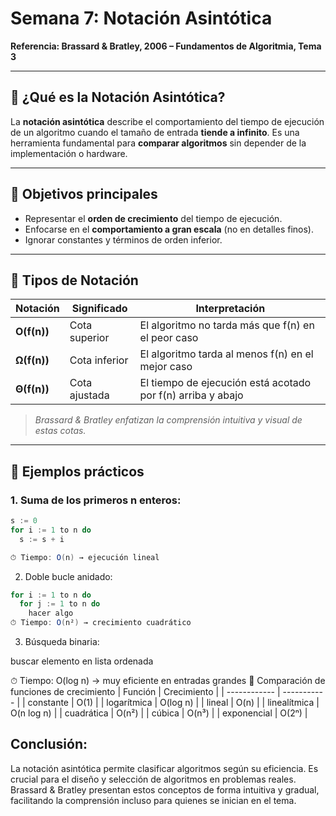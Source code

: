 # Semana 7: Notación Asintótica  
**Referencia: Brassard & Bratley, 2006 – Fundamentos de Algoritmia, Tema 3**

---

## 🔸 ¿Qué es la Notación Asintótica?

La **notación asintótica** describe el comportamiento del tiempo de ejecución de un algoritmo cuando el tamaño de entrada **tiende a infinito**. Es una herramienta fundamental para **comparar algoritmos** sin depender de la implementación o hardware.

---

## 🔹 Objetivos principales

- Representar el **orden de crecimiento** del tiempo de ejecución.
- Enfocarse en el **comportamiento a gran escala** (no en detalles finos).
- Ignorar constantes y términos de orden inferior.

---

## 🔹 Tipos de Notación

| Notación     | Significado    | Interpretación                                        |
|--------------|----------------|-------------------------------------------------------|
| **O(f(n))**  | Cota superior  | El algoritmo no tarda más que f(n) en el peor caso   |
| **Ω(f(n))**  | Cota inferior  | El algoritmo tarda al menos f(n) en el mejor caso    |
| **Θ(f(n))**  | Cota ajustada  | El tiempo de ejecución está acotado por f(n) arriba y abajo |

> *Brassard & Bratley enfatizan la comprensión intuitiva y visual de estas cotas.*

---

## 🔸 Ejemplos prácticos

### 1. Suma de los primeros n enteros:
```java
s := 0
for i := 1 to n do
  s := s + i

⏱ Tiempo: O(n) → ejecución lineal
```
2. Doble bucle anidado:
```java
for i := 1 to n do
  for j := 1 to n do
    hacer algo
⏱ Tiempo: O(n²) → crecimiento cuadrático
```
3. Búsqueda binaria:

buscar elemento en lista ordenada

⏱ Tiempo: O(log n) → muy eficiente en entradas grandes
🔸 Comparación de funciones de crecimiento
| Función      | Crecimiento |
| ------------ | ----------- |
| constante    | O(1)        |
| logarítmica  | O(log n)    |
| lineal       | O(n)        |
| linealítmica | O(n log n)  |
| cuadrática   | O(n²)       |
| cúbica       | O(n³)       |
| exponencial  | O(2ⁿ)       |

## Conclusión:
La notación asintótica permite clasificar algoritmos según su eficiencia.
Es crucial para el diseño y selección de algoritmos en problemas reales.
Brassard & Bratley presentan estos conceptos de forma intuitiva y gradual, facilitando la comprensión incluso para quienes se inician en el tema.

